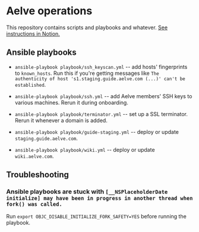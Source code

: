 # Aelve operations

This repository contains scripts and playbooks and whatever. [See instructions in Notion.](https://www.notion.so/aelve/Operations-0161f58f52df4278a025ec5b850b6563)

## Ansible playbooks

  * `ansible-playbook playbook/ssh_keyscan.yml` -- add hosts' fingerprints to `known_hosts`. Run this if you're getting messages like `The authenticity of host 's1.staging.guide.aelve.com (...)' can't be established`.

  * `ansible-playbook playbook/ssh.yml` -- add Aelve members' SSH keys to various machines. Rerun it during onboarding.

  * `ansible-playbook playbook/terminator.yml` -- set up a SSL terminator. Rerun it whenever a domain is added.

  * `ansible-playbook playbook/guide-staging.yml` -- deploy or update `staging.guide.aelve.com`.

  * `ansible-playbook playbook/wiki.yml` -- deploy or update `wiki.aelve.com`.

## Troubleshooting

### Ansible playbooks are stuck with `[__NSPlaceholderDate initialize] may have been in progress in another thread when fork() was called.`

Run `export OBJC_DISABLE_INITIALIZE_FORK_SAFETY=YES` before running the playbook.
